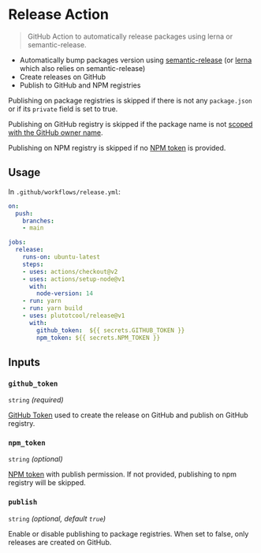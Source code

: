 # Release Action

> GitHub Action to automatically release packages using lerna or semantic-release.

- Automatically bump packages version using [semantic-release](https://github.com/semantic-release/semantic-release) (or [lerna](https://github.com/lerna/lerna) which also relies on semantic-release)
- Create releases on GitHub
- Publish to GitHub and NPM registries

Publishing on package registries is skipped if there is not any `package.json` or if its `private` field is set to true.

Publishing on GitHub registry is skipped if the package name is not [scoped with the GitHub owner name](https://docs.github.com/en/free-pro-team@latest/packages/using-github-packages-with-your-projects-ecosystem/configuring-npm-for-use-with-github-packages#publishing-a-package).

Publishing on NPM registry is skipped if no [NPM token](https://docs.npmjs.com/about-access-tokens) is provided.

## Usage

In `.github/workflows/release.yml`:

```yaml
on:
  push:
    branches:
    - main

jobs:
  release:
    runs-on: ubuntu-latest
    steps:
    - uses: actions/checkout@v2
    - uses: actions/setup-node@v1
      with:
        node-version: 14
    - run: yarn
    - run: yarn build
    - uses: plutotcool/release@v1
      with:
        github_token:  ${{ secrets.GITHUB_TOKEN }}
        npm_token: ${{ secrets.NPM_TOKEN }}
```

## Inputs

### `github_token`

`string` *(required)*

[GitHub Token](https://docs.github.com/en/free-pro-team@latest/actions/reference/authentication-in-a-workflow#about-the-github_token-secret) used to create the release on GitHub and publish on GitHub registry.

### `npm_token`

`string` *(optional)*

[NPM token](https://docs.npmjs.com/about-access-tokens) with publish permission. If not provided, publishing to npm registry will be skipped.

### `publish`

`string` *(optional, default `true`)*

Enable or disable publishing to package registries. When set to false, only releases are created on GitHub.
